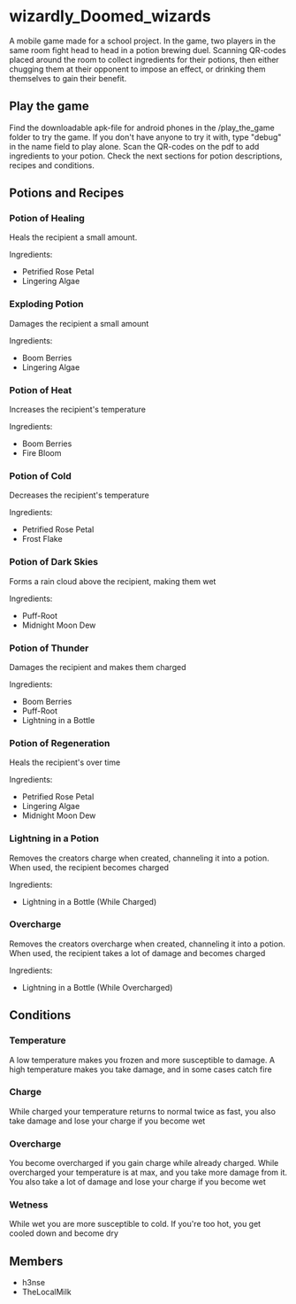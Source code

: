 # wizardly_Doomed_wizards

A mobile game made for a school project. In the game, two players in the same room fight head to head in a potion brewing duel. 
Scanning QR-codes placed around the room to collect ingredients for their potions, then either chugging them at their opponent to impose an effect, or drinking them themselves to gain their benefit.


## Play the game
Find the downloadable apk-file for android phones in the /play_the_game folder to try the game. 
If you don't have anyone to try it with, type "debug" in the name field to play alone.
Scan the QR-codes on the pdf to add ingredients to your potion.
Check the next sections for potion descriptions, recipes and conditions.


## Potions and Recipes
### Potion of Healing

Heals the recipient a small amount.

Ingredients:
- Petrified Rose Petal
- Lingering Algae

### Exploding Potion

Damages the recipient a small amount

Ingredients:
- Boom Berries
- Lingering Algae

### Potion of Heat

Increases the recipient's temperature

Ingredients:
- Boom Berries
- Fire Bloom

### Potion of Cold

Decreases the recipient's temperature

Ingredients:
- Petrified Rose Petal
- Frost Flake

### Potion of Dark Skies

Forms a rain cloud above the recipient, making them wet

Ingredients:
- Puff-Root
- Midnight Moon Dew

### Potion of Thunder

Damages the recipient and makes them charged

Ingredients:
- Boom Berries
- Puff-Root
- Lightning in a Bottle

### Potion of Regeneration

Heals the recipient's over time

Ingredients:
- Petrified Rose Petal
- Lingering Algae
- Midnight Moon Dew

### Lightning in a Potion

Removes the creators charge when created, channeling it into a potion.
When used, the recipient becomes charged

Ingredients:
- Lightning in a Bottle (While Charged)

### Overcharge

Removes the creators overcharge when created, channeling it into a potion.
When used, the recipient takes a lot of damage and becomes charged

Ingredients:
- Lightning in a Bottle (While Overcharged)

## Conditions
### Temperature

A low temperature makes you frozen and more susceptible to damage.
A high temperature makes you take damage, and in some cases catch fire

### Charge

While charged your temperature returns to normal twice as fast,
you also take damage and lose your charge if you become wet

### Overcharge

You become overcharged if you gain charge while already charged.
While overcharged your temperature is at max, and you take more damage from it.
You also take a lot of damage and lose your charge if you become wet

### Wetness

While wet you are more susceptible to cold.
If you're too hot, you get cooled down and become dry

## Members
- h3nse
- TheLocalMilk

